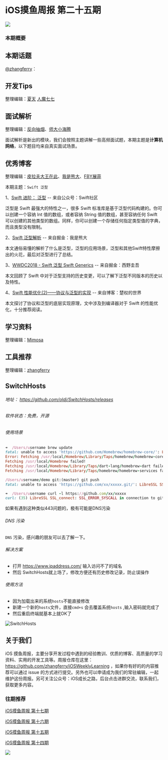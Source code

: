 # iOS摸鱼周报 第二十五期

![](https://gitee.com/zhangferry/Images/raw/master/gitee/iOS摸鱼周报模板.png)

### 本期概要

> 

## 本期话题

[@zhangferry](https://zhangferry.com)：

## 开发Tips

整理编辑：[夏天](https://juejin.cn/user/3298190611456638) [人魔七七](https://github.com/renmoqiqi)



## 面试解析

整理编辑：[反向抽烟](opooc.com)、[师大小海腾](https://juejin.cn/user/782508012091645)

面试解析是新出的模块，我们会按照主题讲解一些高频面试题，本期主题是**计算机网络**，以下题目均来自真实面试场景。

## 优秀博客

整理编辑：[皮拉夫大王在此](https://www.jianshu.com/u/739b677928f7)、[我是熊大](https://juejin.cn/user/1151943916921885)、[FBY展菲](https://github.com/fanbaoying)

本期主题：`Swift 泛型`

1、[Swift 进阶： 泛型](https://mp.weixin.qq.com/s/WOPbESx7YIAUes_1y3wyMw) -- 来自公众号：Swift社区

泛型是 Swift 最强大的特性之一，很多 Swift 标准库是基于泛型代码构建的。你可以创建一个容纳  Int 值的数组，或者容纳 String 值的数组，甚至容纳任何 Swift 可以创建的其他类型的数组。同样，你可以创建一个存储任何指定类型值的字典，而且类型没有限制。

2、[Swift 泛型解析](https://juejin.cn/post/7000916678150193159/ "Swift 泛型解析") -- 来自掘金：我是熊大

本文通俗易懂的解析了什么是泛型，泛型的应用场景，泛型和其他Swift特性摩擦出的火花，最后对泛型进行了总结。

3、[WWDC2018 - Swift 泛型 Swift Generics](https://juejin.cn/post/7000916678150193159/ "WWDC2018 - Swift 泛型 Swift Generics") -- 来自掘金：西野圭吾

本文回顾了 Swift 中对于泛型支持的历史变更，可以了解下泛型不同版本的历史以及特性。

4、[Swift 性能优化(2)——协议与泛型的实现](http://chuquan.me/2020/02/19/swift-performance-protocol-type-generic-type/ "Swift 性能优化(2)——协议与泛型的实现") -- 来自博客：楚权的世界

本文探讨了协议和泛型的底层实现原理，文中涉及到编译器对于 Swift 的性能优化，十分推荐阅读。


## 学习资料

整理编辑：[Mimosa](https://juejin.cn/user/1433418892590136)



## 工具推荐

整理编辑：[zhangferry](https://zhangferry.com)

## SwitchHosts

###### 地址： https://github.com/oldj/SwitchHosts/releases

###### 软件状态：免费，开源

###### 使用场景
```ruby
➜  /Users/username brew update                         
fatal: unable to access 'https://github.com/Homebrew/homebrew-core/': LibreSSL SSL_connect: SSL_ERROR_SYSCALL in connection to github.com:443 
Error: Fetching /usr/local/Homebrew/Library/Taps/homebrew/homebrew-core failed!
Fetching /usr/local/Homebrew failed!
Fetching /usr/local/Homebrew/Library/Taps/dart-lang/homebrew-dart failed!
Fetching /usr/local/Homebrew/Library/Taps/homebrew/homebrew-services failed!
```

```ruby
/Users/username/demo git:(master) git push
fatal: unable to access 'https://github.com/xx/xxxxx.git/': LibreSSL SSL_connect: SSL_ERROR_SYSCALL in connection to github.com:443 
```

```ruby
➜  /Users/username curl -l https://github.com/xx/xxxxx
curl: (35) LibreSSL SSL_connect: SSL_ERROR_SYSCALL in connection to github.com:443
```
如果有遇到这种类似443问题的，极有可能是DNS污染

###### DNS 污染
`DNS` 污染，感兴趣的朋友可以去了解一下。

###### 解决方案
* 打开 https://www.ipaddress.com/ 输入访问不了的域名
* 然后 SwitchHosts就上场了，修改方便还有历史修改记录，防止误操作

###### 使用方法
* 因为加载出来的系统`hosts`不能直接修改
* 新建一个新的`hosts`文件，直接`cmd+s` 会去覆盖系统`hosts` ,输入密码就完成了
* 然后重启终端就基本上就OK了


![SwitchHosts](https://gitee.com/zhangferry/Images/raw/master/iOSWeeklyLearning/20210826182241.png)

## 关于我们

iOS 摸鱼周报，主要分享开发过程中遇到的经验教训、优质的博客、高质量的学习资料、实用的开发工具等。周报仓库在这里：https://github.com/zhangferry/iOSWeeklyLearning ，如果你有好的的内容推荐可以通过 issue 的方式进行提交。另外也可以申请成为我们的常驻编辑，一起维护这份周报。另可关注公众号：iOS成长之路，后台点击进群交流，联系我们，获取更多内容。

### 往期推荐

[iOS摸鱼周报 第十七期](https://mp.weixin.qq.com/s/3vukUOskJzoPyES2R7rJNg)

[iOS摸鱼周报 第十六期](https://mp.weixin.qq.com/s/nuij8iKsARAF2rLwkVtA8w)

[iOS摸鱼周报 第十五期](https://mp.weixin.qq.com/s/6thW_YKforUy_EMkX0OVxA)

[iOS摸鱼周报 第十四期](https://mp.weixin.qq.com/s/br4DUrrtj9-VF-VXnTIcZw)

![](https://gitee.com/zhangferry/Images/raw/master/iOSWeeklyLearning/WechatIMG384.jpeg)
